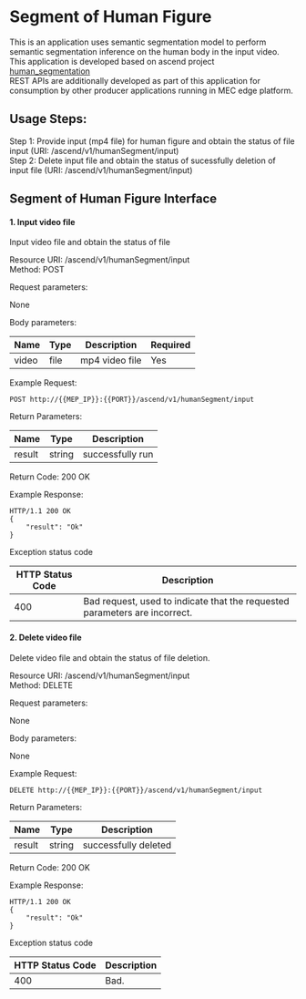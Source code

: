 Segment of Human Figure
==============
This is an application uses semantic segmentation model to perform semantic segmentation inference on the human body in the input video.<br>
This application is developed based on ascend project [human_segmentation](https://gitee.com/ascend/samples/tree/master/cplusplus/contrib/human_segmentation)<br>
REST APIs are additionally developed as part of this application for consumption by other producer applications running in MEC edge platform. <br>

Usage Steps:
--------------
Step 1: Provide input (mp4 file) for human figure and obtain the status of file input (URI: /ascend/v1/humanSegment/input) <br>
Step 2: Delete input file and obtain the status of sucessfully deletion of input file (URI: /ascend/v1/humanSegment/input)


Segment of Human Figure Interface 
----------------
<h4>1. Input video file</h4>
Input video file and obtain the status of file <br>

Resource URI: /ascend/v1/humanSegment/input<br>
Method: POST<br>

Request parameters:

None

Body parameters:

| Name          | Type                        | Description              | Required      |
| ------------- | --------------------------- | ------------------------ | ------------- |
| video    | file                      | mp4 video file    | Yes |

Example Request:

```
POST http://{{MEP_IP}}:{{PORT}}/ascend/v1/humanSegment/input
```

Return Parameters:

| Name          | Type                        | Description              |
| ------------- | --------------------------- | ------------------------ |
| result     | string                     | successfully run                  |

Return Code: 200 OK

Example Response:
```
HTTP/1.1 200 OK
{
    "result": "Ok"
}
```

Exception status code

| HTTP Status Code | Description |
| --- | --- |
| 400  | Bad request, used to indicate that the requested parameters are incorrect. |

<h4>2. Delete video file</h4>
Delete video file and obtain the status of file deletion. <br>

Resource URI: /ascend/v1/humanSegment/input<br>
Method: DELETE<br>

Request parameters:

None

Body parameters:

None

Example Request:

```
DELETE http://{{MEP_IP}}:{{PORT}}/ascend/v1/humanSegment/input
```

Return Parameters:

| Name          | Type                        | Description              |
| ------------- | --------------------------- | ------------------------ |
| result     | string                     |  successfully deleted                |

Return Code: 200 OK

Example Response:
```
HTTP/1.1 200 OK
{
    "result": "Ok"
}
```
Exception status code

| HTTP Status Code | Description |
| --- | --- |
| 400  | Bad. |

